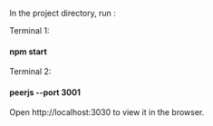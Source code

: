 

In the project directory, run :

Terminal 1:  
#### npm start    

Terminal 2:  
#### peerjs --port 3001     
  
  
  
Open http://localhost:3030 to view it in the browser.
